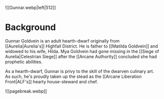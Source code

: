 ![[Gunnar.webp|left|512]]
# Background
Gunnar Goldvein is an adult hearth-dwarf originally from [[Aurelia|Aurelia's]] Highfall District. He is father to [[Matilda Goldvein]] and widowed to his wife, Hilda. Mya Goldvein had gone missing in the [[Siege of Aurelia|Celestrian Siege]] after the [[Arcane Authority]] concluded she had prophetic abilities.

As a hearth-dwarf, Gunnar is privy to the skill of the dwarven culinary art. As such, he's proudly taken up the stead as the [[Arcane Liberation Front|ALF's]] hearty house-steward and chef.

![[pagebreak.webp]]